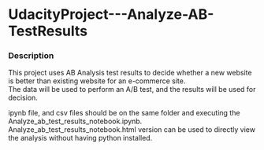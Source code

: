 # UdacityProject---Analyze-AB-TestResults

### Description  

 This project uses AB Analysis test results to decide whether a new website is better than existing website for an e-commerce site.   
 The data will be used to perform an A/B test, and the results will be used for decision.

ipynb file, and csv files should be on the same folder and executing the Analyze_ab_test_results_notebook.ipynb.
Analyze_ab_test_results_notebook.html version can be used to directly view the analysis without having python installed.
